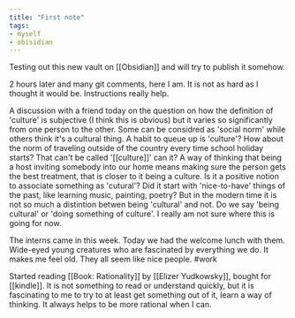 ```yaml
---
title: "First note"
tags:
- myself
- obisidian
---
```


Testing out this new vault on [[Obsidian]] and will try to publish it somehow. 

2 hours later and many git comments, here I am. It is not as hard as I thought it would be. Instructions really help. 

A discussion with a friend today on the question on how the definition of 'culture' is subjective (I think this is obvious) but it varies so significantly from one person to the other. Some can be considred as 'social norm' while others think it's a cultural thing. A habit to queue up is 'culture'? How about the norm of traveling outside of the country every time school holiday starts? That can't be called '[[culture]]' can it? A way of thinking that being a host inviting somebody into our home means making sure the person gets the best treatment, that is closer to it being a culture. Is it a positive notion to associate something as 'cutural'? Did it start with 'nice-to-have' things of the past, like learning music, painting, poetry? But in the modern time it is not so much a distintion betwen being 'cultural' and not. Do we say 'being cultural' or 'doing something of culture'. I really am not sure where this is going for now. 

The interns came in this week. Today we had the welcome lunch with them. Wide-eyed young creatures who are fascinated by everything we do. It makes me feel old. They all seem like nice people. #work

Started reading [[Book: Rationality]] by [[Elizer Yudkowsky]], bought for [[kindle]]. It is not something to read or understand quickly, but it is fascinating to me to try to at least get something out of it, learn a way of thinking. It always helps to be more rational when I can.